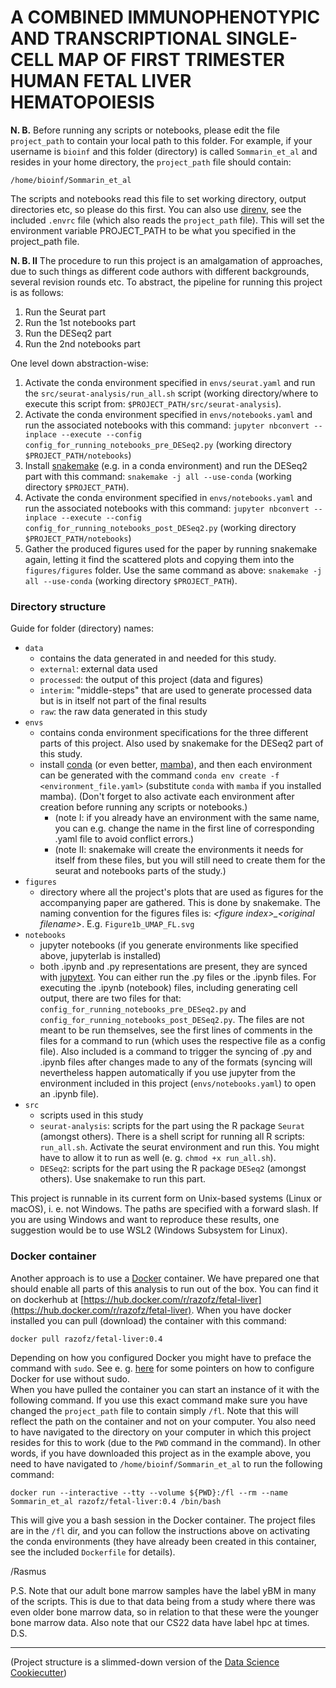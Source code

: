 # A COMBINED IMMUNOPHENOTYPIC AND TRANSCRIPTIONAL SINGLE-CELL MAP OF FIRST TRIMESTER HUMAN FETAL LIVER HEMATOPOIESIS

**N. B.** Before running any scripts or notebooks, please edit the file
`project_path` to contain your local path to this folder. For example, if your
username is `bioinf` and this folder (directory) is called `Sommarin_et_al` and
resides in your home directory, the `project_path` file should contain:

    /home/bioinf/Sommarin_et_al

The scripts and notebooks read this file to set working directory, output
directories etc, so please do this first. You can also use
[direnv](https://direnv.net/), see the included `.envrc` file (which also reads
the `project_path` file). This will set the environment variable PROJECT_PATH
to be what you specified in the project_path file.

**N. B. II** The procedure to run this project is an amalgamation of
approaches, due to such things as different code authors with different
backgrounds, several revision rounds etc. To abstract, the pipeline for running
this project is as follows:

1. Run the Seurat part
2. Run the 1st notebooks part
3. Run the DESeq2 part
4. Run the 2nd notebooks part

One level down abstraction-wise:

1. Activate the conda environment specified in `envs/seurat.yaml` and run the
   `src/seurat-analysis/run_all.sh` script (working directory/where to execute this script from:
   `$PROJECT_PATH/src/seurat-analysis`).
2. Activate the conda environment specified in `envs/notebooks.yaml` and run
   the associated notebooks with this command:
   `jupyter nbconvert --inplace --execute --config config_for_running_notebooks_pre_DESeq2.py`
   (working directory `$PROJECT_PATH/notebooks`)
3. Install [snakemake](https://snakemake.readthedocs.io/en/stable/) (e.g. in a
   conda environment) and run the DESeq2 part with this command:
   `snakemake -j all --use-conda` (working directory `$PROJECT_PATH`).
4. Activate the conda environment specified in `envs/notebooks.yaml` and run
   the associated notebooks with this command:
   `jupyter nbconvert --inplace --execute --config config_for_running_notebooks_post_DESeq2.py`
   (working directory `$PROJECT_PATH/notebooks`)
5. Gather the produced figures used for the paper by running snakemake again,
   letting it find the scattered plots and copying them into the
   `figures/figures` folder. Use the same command as above:
   `snakemake -j all --use-conda` (working directory `$PROJECT_PATH`).

### Directory structure

Guide for folder (directory) names:

- `data`
    - contains the data generated in and needed for this study.
    - `external`: external data used
    - `processed`: the output of this project (data and figures)
    - `interim`: "middle-steps" that are used to generate processed data but is
      in itself not part of the final results
    - `raw`: the raw data generated in this study
- `envs`
    - contains conda environment specifications for the three different parts
      of this project. Also used by snakemake for the DESeq2 part of this
      study.
    - install [conda](https://docs.conda.io/en/latest/) (or even better,
      [mamba](https://github.com/mamba-org/mamba)), and then each environment
      can be generated with the command `conda env create -f
      <environment_file.yaml>` (substitute `conda` with `mamba` if you
      installed mamba).  (Don't forget to also activate each environment after
      creation before running any scripts or notebooks.)
        - (note I: if you already have an environment with the same name, you
          can e.g. change the name in the first line of corresponding .yaml
          file to avoid conflict errors.)
        - (note II: snakemake will create the environments it needs for itself
          from these files, but you will still need to create them for the
          seurat and notebooks parts of the study.)
- `figures`
    - directory where all the project's plots that are used as figures for the
      accompanying paper are gathered. This is done by snakemake. The naming
      convention for the figures files is: *\<figure index\>_\<original filename\>*.
      E.g. `Figure1b_UMAP_FL.svg`
- `notebooks`
    - jupyter notebooks (if you generate environments like specified above,
      jupyterlab is installed)
    - both .ipynb and .py representations are present, they are synced with
      [jupytext](https://jupytext.readthedocs.io/en/latest/). You can either
      run the .py files or the .ipynb files. For executing the .ipynb
      (notebook) files, including generating cell output, there are two files
      for that: `config_for_running_notebooks_pre_DESeq2.py` and
      `config_for_running_notebooks_post_DESeq2.py`. The files are not meant to
      be run themselves, see the first lines of comments in the files for a
      command to run (which uses the respective file as a config file). Also
      included is a command to trigger the syncing of .py and .ipynb files
      after changes made to any of the formats (syncing will nevertheless
      happen automatically if you use jupyter from the environment included in
      this project (`envs/notebooks.yaml`) to open an .ipynb file).
- `src`
    - scripts used in this study
    - `seurat-analysis`: scripts for the part using the R package `Seurat`
      (amongst others). There is a shell script for running all R scripts:
      `run_all.sh`. Activate the seurat environment and run this. You might
      have to allow it to run as well (e. g. `chmod +x run_all.sh`).
    - `DESeq2`: scripts for the part using the R package `DESeq2` (amongst
      others). Use snakemake to run this part.

This project is runnable in its current form on Unix-based systems (Linux or
macOS), i. e. not Windows. The paths are specified with a forward slash. If you
are using Windows and want to reproduce these results, one suggestion would be
to use WSL2 (Windows Subsystem for Linux).

### Docker container

Another approach is to use a [Docker](https://docs.docker.com/) container. We
have prepared one that should enable all parts of this analysis to run out of
the box. You can find it on dockerhub at
[https://hub.docker.com/r/razofz/fetal-liver](https://hub.docker.com/r/razofz/fetal-liver).
When you have docker installed you can pull (download) the container with this command:

    docker pull razofz/fetal-liver:0.4

Depending on how you configured Docker you might have to preface the command
with `sudo`. See e. g.
[here](https://askubuntu.com/questions/477551/how-can-i-use-docker-without-sudo)
for some pointers on how to configure Docker for use without sudo.  
When you have pulled the container you can start an instance of it with the
following command. If you use this exact command make sure you have changed the
`project_path` file to contain simply `/fl`. Note that this will reflect the
path on the container and not on your computer. You also need to have navigated
to the directory on your computer in which this project resides for this to
work (due to the `PWD` command in the command). In other words, if you have
downloaded this project as in the example above, you need to have navigated
to `/home/bioinf/Sommarin_et_al` to run the following command:

    docker run --interactive --tty --volume ${PWD}:/fl --rm --name Sommarin_et_al razofz/fetal-liver:0.4 /bin/bash

This will give you a bash session in the Docker container. The project files
are in the `/fl` dir, and you can follow the instructions above on activating
the conda environments (they have already been created in this container, see
the included `Dockerfile` for details).

/Rasmus

P.S.
Note that our adult bone marrow samples have the label yBM in many of the
scripts. This is due to that data being from a study where there was even older
bone marrow data, so in relation to that these were the younger bone marrow
data.
Also note that our CS22 data have label hpc at times.
D.S.

---

(Project structure is a slimmed-down version of the [Data Science
Cookiecutter](https://drivendata.github.io/cookiecutter-data-science/)) 
